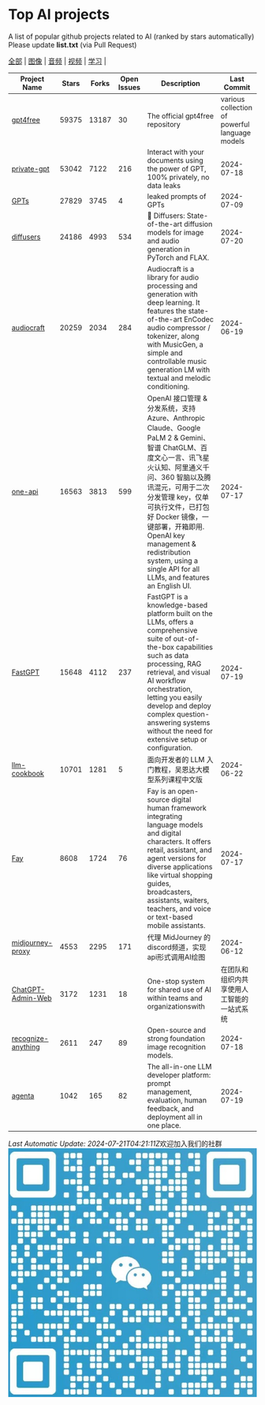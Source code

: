 # Top AI projects
A list of popular github projects related to AI (ranked by stars automatically)
Please update **list.txt** (via Pull Request)

<a href="./README.md">全部</a> |   <a href="./READMEpicture.md">图像</a> |   <a href="./READMEaudio.md">音频</a> | <a href="./READMEvideo.md">视频</a> | <a href="./READMElearn.md">学习</a> | 

| Project Name | Stars | Forks | Open Issues | Description | Last Commit |
| ------------ | ----- | ----- | ----------- | ----------- | ----------- |
| [gpt4free](https://github.com/xtekky/gpt4free) | 59375 | 13187 | 30 | The official gpt4free repository | various collection of powerful language models | 2024-07-13 |
| [private-gpt](https://github.com/zylon-ai/private-gpt) | 53042 | 7122 | 216 | Interact with your documents using the power of GPT, 100% privately, no data leaks | 2024-07-18 |
| [GPTs](https://github.com/linexjlin/GPTs) | 27829 | 3745 | 4 | leaked prompts of GPTs | 2024-07-09 |
| [diffusers](https://github.com/huggingface/diffusers) | 24186 | 4993 | 534 | 🤗 Diffusers: State-of-the-art diffusion models for image and audio generation in PyTorch and FLAX. | 2024-07-20 |
| [audiocraft](https://github.com/facebookresearch/audiocraft) | 20259 | 2034 | 284 | Audiocraft is a library for audio processing and generation with deep learning. It features the state-of-the-art EnCodec audio compressor / tokenizer, along with MusicGen, a simple and controllable music generation LM with textual and melodic conditioning. | 2024-06-19 |
| [one-api](https://github.com/songquanpeng/one-api) | 16563 | 3813 | 599 | OpenAI 接口管理 & 分发系统，支持 Azure、Anthropic Claude、Google PaLM 2 & Gemini、智谱 ChatGLM、百度文心一言、讯飞星火认知、阿里通义千问、360 智脑以及腾讯混元，可用于二次分发管理 key，仅单可执行文件，已打包好 Docker 镜像，一键部署，开箱即用. OpenAI key management & redistribution system, using a single API for all LLMs, and features an English UI. | 2024-07-17 |
| [FastGPT](https://github.com/labring/FastGPT) | 15648 | 4112 | 237 | FastGPT is a knowledge-based platform built on the LLMs, offers a comprehensive suite of out-of-the-box capabilities such as data processing, RAG retrieval, and visual AI workflow orchestration, letting you easily develop and deploy complex question-answering systems without the need for extensive setup or configuration. | 2024-07-19 |
| [llm-cookbook](https://github.com/datawhalechina/llm-cookbook) | 10701 | 1281 | 5 | 面向开发者的 LLM 入门教程，吴恩达大模型系列课程中文版 | 2024-06-22 |
| [Fay](https://github.com/xszyou/Fay) | 8608 | 1724 | 76 | Fay is an open-source digital human framework integrating language models and digital characters. It offers retail, assistant, and agent versions for diverse applications like virtual shopping guides, broadcasters, assistants, waiters, teachers, and voice or text-based mobile assistants. | 2024-07-17 |
| [midjourney-proxy](https://github.com/novicezk/midjourney-proxy) | 4553 | 2295 | 171 | 代理 MidJourney 的discord频道，实现api形式调用AI绘图 | 2024-06-12 |
| [ChatGPT-Admin-Web](https://github.com/AprilNEA/ChatGPT-Admin-Web) | 3172 | 1231 | 18 | One-stop system for shared use of AI within teams and organizationswith | 在团队和组织内共享使用人工智能的一站式系统 | 2023-12-27 |
| [recognize-anything](https://github.com/xinyu1205/recognize-anything) | 2611 | 247 | 89 | Open-source and strong foundation image recognition models. | 2024-07-18 |
| [agenta](https://github.com/Agenta-AI/agenta) | 1042 | 165 | 82 | The all-in-one LLM developer platform: prompt management, evaluation, human feedback, and deployment all in one place. | 2024-07-19 |

*Last Automatic Update: 2024-07-21T04:21:11Z*欢迎加入我们的社群 ![](https://raw.githubusercontent.com/mouuii/picture/master/weichat.jpg) 